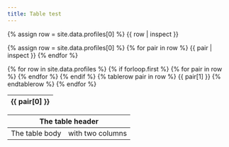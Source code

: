 ```yaml
---
title: Table test
---
```


{% assign row = site.data.profiles[0] %}
{{ row | inspect }}

{% assign row = site.data.profiles[0] %}
{% for pair in row %}
  {{ pair | inspect }}
{% endfor %}

<table>
  <thead>
  {% for row in site.data.profiles %}
    {% if forloop.first %}
    <tr>
      {% for pair in row %}
        <th>{{ pair[0] }}</th>
      {% endfor %}
    </tr>
    {% endif %}
  </thead>

  <tbody>
    {% tablerow pair in row %}
      {{ pair[1] }}
    {% endtablerow %}
  {% endfor %}
  </tbody>
</table>

<table>
    <thead>
        <tr>
            <th colspan="2">The table header</th>
        </tr>
    </thead>
    <tbody>
        <tr>
            <td>The table body</td>
            <td>with two columns</td>
        </tr>
    </tbody>
</table>

